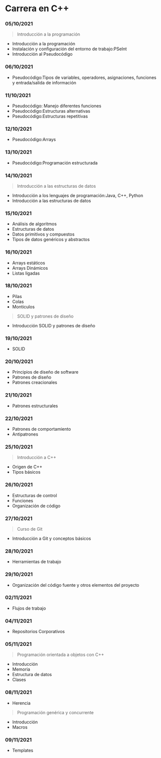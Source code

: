 # Carrera en C++

### 05/10/2021 ###
>Introducción a la programación

 - Introducción a la programación
 - Instalación y configuración del entorno de trabajo:PSeInt
 - Introducción al Pseudocódigo

### 06/10/2021 ###
 - Pseudocódigo:Tipos de variables, operadores, asignaciones, funciones y entrada/salida de información

### 11/10/2021 ###
 - Pseudocódigo: Manejo diferentes funciones
 - Pseudocódigo:Estructuras alternativas
 - Pseudocódigo:Estructuras repetitivas
 
### 12/10/2021 ###
 - Pseudocódigo:Arrays
 
### 13/10/2021 ###
 - Pseudocódigo:Programación estructurada

### 14/10/2021 ###
>Introducción a las estructuras de datos

 - Introducción a los lenguajes de programación:Java, C++, Python
 - Introducción a las estructuras de datos
 
### 15/10/2021 ###
 - Análisis de algoritmos
 - Estructuras de datos
 - Datos primitivos y compuestos
 - Tipos de datos genéricos y abstractos 
 
### 16/10/2021 ###
 - Arrays estáticos
 - Arrays Dinámicos
 - Listas ligadas
 
### 18/10/2021 ###
 - Pilas
 - Colas
 - Monticulos
 
 >SOLID y patrones de diseño
 - Introducción SOLID y patrones de diseño
 
### 19/10/2021 ###
 - SOLID
 
### 20/10/2021 ###
 - Principios de diseño de software
 - Patrones de diseño
 - Patrones creacionales
 
### 21/10/2021 ###
 - Patrones estructurales
 
### 22/10/2021 ###
 - Patrones de comportamiento
 - Antipatrones
 
### 25/10/2021 ###
>Introducción a C++
 - Origen de C++
 - Tipos básicos

### 26/10/2021 ###
 - Estructuras de control
 - Funciones
 - Organización de código
 
### 27/10/2021 ###
>Curso de Git
 - Introducción a Git y conceptos básicos

### 28/10/2021 ###
 - Herramientas de trabajo
 
### 29/10/2021 ###
 - Organización del código fuente y otros elementos del proyecto

### 02/11/2021 ###
 - Flujos de trabajo

### 04/11/2021 ###
 - Repositorios Corporativos
 
### 05/11/2021 ###
>Programación orientada a objetos con C++
 - Introducción
 - Memoria
 - Estructura de datos
 - Clases
 
### 08/11/2021 ###
 - Herencia
>Programación genérica y concurrente
 - Introducción
 - Macros

### 09/11/2021 ###
 - Templates
 